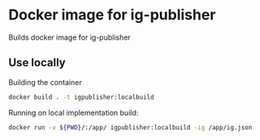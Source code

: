# Docker image for ig-publisher

Builds docker image for ig-publisher

## Use locally

Building the container

```bash
docker build . -t igpublisher:localbuild
```

Running on local implementation build:

```bash
docker run -v ${PWD}/:/app/ igpublisher:localbuild -ig /app/ig.json
```
